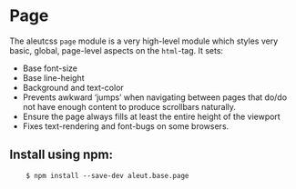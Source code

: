 # Page

The aleutcss `page` module is a very high-level module which styles very basic,
global, page-level aspects on the `html`-tag. It sets:
* Base font-size
* Base line-height
* Background and text-color
* Prevents  awkward ‘jumps’ when navigating between pages that do/do not have enough content to produce scrollbars naturally.
* Ensure the page always fills at least the entire height of the viewport
* Fixes text-rendering and font-bugs on some browsers.

## Install using npm:

```shell
    $ npm install --save-dev aleut.base.page

```
